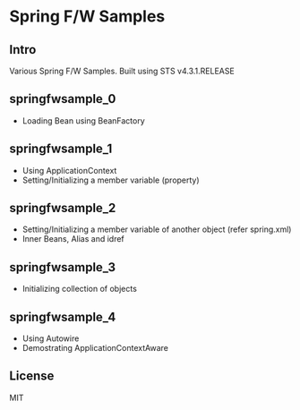 # Spring F/W Samples

## Intro
Various Spring F/W Samples. Built using STS v4.3.1.RELEASE

## springfwsample_0
- Loading Bean using BeanFactory

## springfwsample_1
- Using ApplicationContext
- Setting/Initializing a member variable (property)

## springfwsample_2
- Setting/Initializing a member variable of another object (refer spring.xml)
- Inner Beans, Alias and idref

## springfwsample_3
- Initializing collection of objects

## springfwsample_4
- Using Autowire
- Demostrating ApplicationContextAware

## License
MIT
